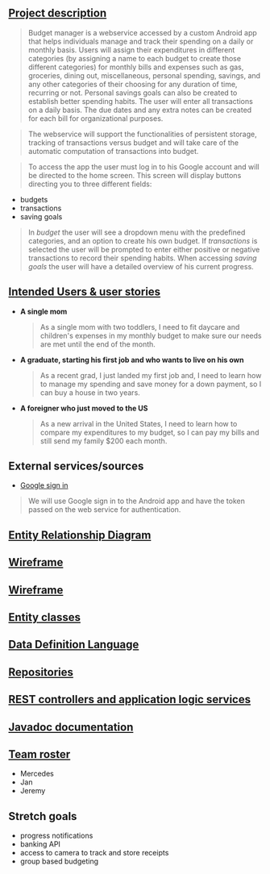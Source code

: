 ## [Project description](https://github.com/budget-manager/budget-manager.github.io/blob/master/index.md)


>Budget manager is a webservice accessed by a custom Android app that helps individuals manage and
track their spending on a daily 
or monthly basis. 
Users will assign their expenditures in different categories (by assigning a name to each budget to 
create those different categories) for monthly bills and expenses such as
gas, groceries, dining out, miscellaneous, personal spending, savings, and any other categories of 
their choosing for any duration of time, recurring or not. 
Personal savings goals can also be created to establish better spending habits.
The user will enter all transactions on a daily basis. 
The due dates and any extra notes can be created for each bill for organizational purposes. 

>The webservice will support the functionalities of persistent storage, tracking of transactions 
>versus budget and will take care of the automatic computation of transactions into budget.

>To access the app the user must log in to his Google account and will be directed to the home 
screen. This screen will display buttons directing you to three different fields: 
  * budgets
  * transactions
  * saving goals
>In _budget_ the user will see a dropdown menu with the predefined categories, and an option to
create his own budget. 
If _transactions_ is selected the user will be prompted to enter either positive or negative 
transactions to record their spending habits.
When accessing _saving goals_ the user will have a detailed overview of his current progress.


## [Intended Users & user stories](https://github.com/budget-manager/budget-manager.github.io/blob/master/index.md)


   * **A single mom**
        > As a single mom with two toddlers, I need to fit daycare and children's expenses 
          in my monthly budget to make sure our needs are met until the end of the month.
    
   * **A graduate, starting his first job and who wants to live on his own**
        > As a recent grad, I just landed my first job and, I need to learn how to manage my 
          spending and save money for a down payment, so I can buy a house in two years.
        
   * **A foreigner who just moved to the US**
        > As a new arrival in the United States, I need to learn how to compare my expenditures to
          my budget, so I can pay my bills and still send my family $200 each month.
                                                  

## External services/sources
   * [Google sign in](https://developers.google.com/identity/sign-in/android/start-integrating)
   >We will use Google sign in to the Android app and have the token passed on the web service for
   authentication. 


## [Entity Relationship Diagram](https://github.com/budget-manager/budget-manager.github.io/blob/master/docs/img/entity-relationships.png)

## [Wireframe](https://github.com/budget-manager/budget-manager.github.io/blob/master/docs/img/wireframe-budget-manager.png)

## [Wireframe](https://github.com/budget-manager/budget-manager.github.io/blob/master/docs/img/wireframe-budget-manager.png)

## [Entity classes](https://github.com/budget-manager/budget-manager-server/tree/master/src/main/java/edu/cnm/deepdive/budgetmanagerservice/model/entity)

## [Data Definition Language]()

## [Repositories](https://github.com/budget-manager/budget-manager-server/tree/master/src/main/java/edu/cnm/deepdive/budgetmanagerservice/service)

## [REST controllers and application logic services](https://github.com/budget-manager/budget-manager-server/tree/master/src/main/java/edu/cnm/deepdive/budgetmanagerservice/controller)

## [Javadoc documentation]()

## [Team roster](https://github.com/budget-manager/budget-manager.github.io/blob/master/index.md)

* Mercedes 
* Jan
* Jeremy

## Stretch goals

   * progress notifications
   * banking API
   * access to camera to track and store receipts 
   * group based budgeting
   
   

